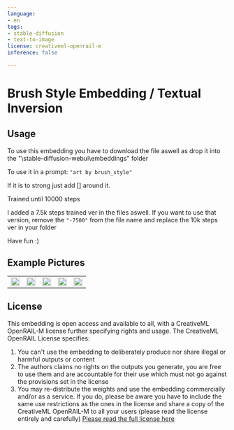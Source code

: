 ```yaml
---
language:
- en
tags:
- stable-diffusion
- text-to-image
license: creativeml-openrail-m
inference: false

---
```


# Brush Style Embedding / Textual Inversion

## Usage
To use this embedding you have to download the file aswell as drop it into the "\stable-diffusion-webui\embeddings" folder

To use it in a prompt: ```"art by brush_style"```

If it is to strong just add [] around it.

Trained until 10000 steps

I added a 7.5k steps trained ver in the files aswell. If you want to use that version, remove the ```"-7500"``` from the file name and replace the 10k steps ver in your folder

Have fun :)

## Example Pictures

<table>
  <tr>
    <td><img src=https://i.imgur.com/Mp2F6GR.png width=100% height=100%/></td>
    <td><img src=https://i.imgur.com/a2Cmqb4.png width=100% height=100%/></td>
    <td><img src=https://i.imgur.com/YwSafu4.png width=100% height=100%/></td>
    <td><img src=https://i.imgur.com/fCFSIs5.png width=100% height=100%/></td>
    <td><img src=https://i.imgur.com/S8v6sXG.png width=100% height=100%/></td>
   </tr>
</table>

## License

This embedding is open access and available to all, with a CreativeML OpenRAIL-M license further specifying rights and usage.
The CreativeML OpenRAIL License specifies: 

1. You can't use the embedding to deliberately produce nor share illegal or harmful outputs or content 
2. The authors claims no rights on the outputs you generate, you are free to use them and are accountable for their use which must not go against the provisions set in the license
3. You may re-distribute the weights and use the embedding commercially and/or as a service. If you do, please be aware you have to include the same use restrictions as the ones in the license and share a copy of the CreativeML OpenRAIL-M to all your users (please read the license entirely and carefully)
[Please read the full license here](https://huggingface.co/spaces/CompVis/stable-diffusion-license)
